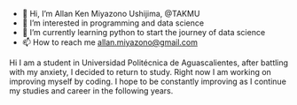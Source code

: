 - 👋 Hi, I’m Allan Ken Miyazono Ushijima, @TAKMU
- 👀 I’m interested in programming and data science
- 🌱 I’m currently learning python to start the journey of data science
- 📫 How to reach me allan.miyazono@gmail.com

Hi I am a student in Universidad Politécnica de Aguascalientes, after battling with my anxiety, I decided to return to study. Right now I am working on improving myself by coding.
I hope to be constantly improving as I continue my studies and career in the following years. 

<!---
TAKMU/TAKMU is a ✨ special ✨ repository because its `README.md` (this file) appears on your GitHub profile.
You can click the Preview link to take a look at your changes.
--->
